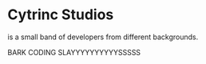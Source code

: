 # Cytrinc Studios
is a small band of developers from different backgrounds.

BARK CODING SLAYYYYYYYYYYSSSSS
